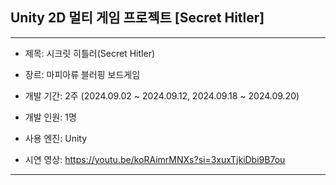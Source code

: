 ## Unity 2D 멀티 게임 프로젝트 [Secret Hitler]
<hr/>

* 제목: 시크릿 히틀러(Secret Hitler)

* 장르: 마피아류 블러핑 보드게임

* 개발 기간: 2주 (2024.09.02 ~ 2024.09.12, 2024.09.18 ~ 2024.09.20)

* 개발 인원: 1명

* 사용 엔진: Unity

* 시연 영상: https://youtu.be/koRAimrMNXs?si=3xuxTjkiDbi9B7ou

<hr/>
